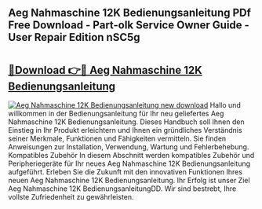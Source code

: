 ## Aeg Nahmaschine 12K Bedienungsanleitung PDf Free Download - Part-oIk Service Owner Guide - User Repair Edition nSC5g

# <h2><a href="http://df40kjy.blite.top/?on=Aeg+Nahmaschine+12K+Bedienungsanleitung">🔗Download 👉🔴 Aeg Nahmaschine 12K Bedienungsanleitung</a></h2>

[![Aeg Nahmaschine 12K Bedienungsanleitung new download](https://i.imgur.com/lujVjoI.png)](http://df40kjy.blite.top/?on=Aeg+Nahmaschine+12K+Bedienungsanleitung)
Hallo und willkommen in der Bedienungsanleitung für Ihr neu geliefertes Aeg Nahmaschine 12K Bedienungsanleitung. Dieses Handbuch soll Ihnen den Einstieg in Ihr Produkt erleichtern und Ihnen ein gründliches Verständnis seiner Merkmale, Funktionen und Fähigkeiten vermitteln. Sie finden Anweisungen zur Installation, Verwendung, Wartung und Fehlerbehebung. Kompatibles Zubehör In diesem Abschnitt werden kompatibles Zubehör und Peripheriegeräte für Ihr neues Aeg Nahmaschine 12K Bedienungsanleitung aufgeführt. Erleben Sie die Zukunft mit den innovativen Funktionen Ihres neuen Aeg Nahmaschine 12K Bedienungsanleitung. Ihr Erfolg ist unser Ziel Aeg Nahmaschine 12K BedienungsanleitungDD. Wir sind bestrebt, Ihre vollste Zufriedenheit zu gewährleisten.
